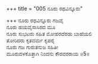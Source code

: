 +++
title = "005 ನೂರು ರಥವಿನ್ನೂರು"

+++
ನೂರು ರಥವಿನ್ನೂರು ಗಜವೈ  
ನೂರು ಹಯವೈಸಾಸಿರದ ಮೂ  
ನೂರು ಸುಭಟರು ಸಹಿತ ಮೋಹರದೆರಡು ಬಾಹೆಯಲಿ  
ತೋರಿದರು ಕೃತವರ್ಮ ಕೃಪರೈ  
ನೂರು ಗಜ ಗುರುತನುಜ ಸಹಿತೀ  
ಮೂರುದಳಕೊತ್ತಾಗಿ ನಿಂದನು ಕೌರವರರಾಯ     ॥5॥